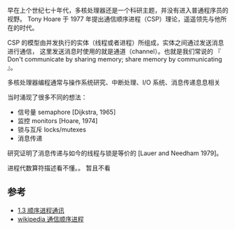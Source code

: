 早在上个世纪七十年代，多核处理器还是一个科研主题，并没有进入普通程序员的视野。 Tony Hoare 于 1977 年提出通信顺序进程（CSP）理论，遥遥领先与他所在的时代。

CSP 的模型由并发执行的实体（线程或者进程）所组成，实体之间通过发送消息进行通信， 这里发送消息时使用的就是通道（channel）。也就是我们常说的 『 Don't communicate by sharing memory; share memory by communicating 』。

多核处理器编程通常与操作系统研究、中断处理、I/O 系统、消息传递息息相关

当时涌现了很多不同的想法：

- 信号量 semaphore [Dijkstra, 1965]
- 监控 monitors [Hoare, 1974]
- 锁与互斥 locks/mutexes
- 消息传递

研究证明了消息传递与如今的线程与锁是等价的 [Lauer and Needham 1979]。

进程代数算符描述看不懂。。 暂且不看

## 参考

- [1.3 顺序进程通讯](https://golang.design/under-the-hood/zh-cn/part1basic/ch01basic/csp/)
- [wikipedia 通信顺序进程](https://zh.wikipedia.org/wiki/%E4%BA%A4%E8%AB%87%E5%BE%AA%E5%BA%8F%E7%A8%8B%E5%BC%8F)